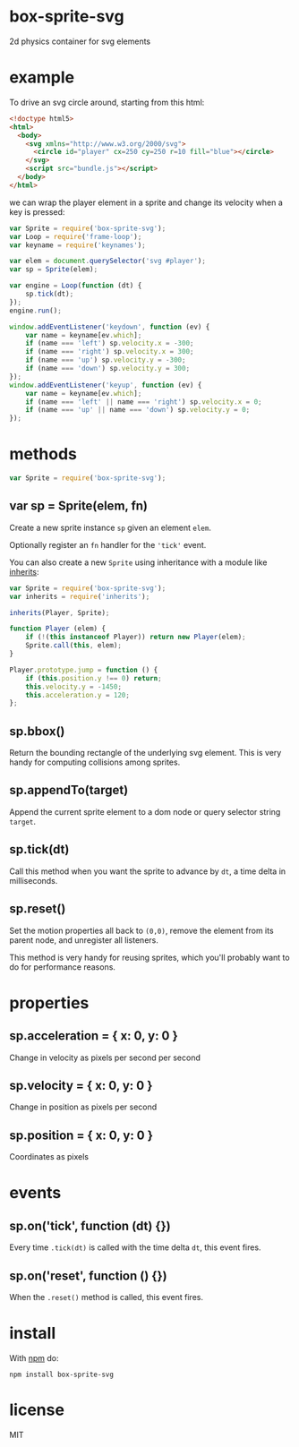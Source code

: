 # box-sprite-svg

2d physics container for svg elements

# example

To drive an svg circle around, starting from this html:

``` html
<!doctype html5>
<html>
  <body>
    <svg xmlns="http://www.w3.org/2000/svg">
      <circle id="player" cx=250 cy=250 r=10 fill="blue"></circle>
    </svg>
    <script src="bundle.js"></script>
  </body>
</html>
```

we can wrap the player element in a sprite and change its velocity when a key is
pressed:

``` js
var Sprite = require('box-sprite-svg');
var Loop = require('frame-loop');
var keyname = require('keynames');

var elem = document.querySelector('svg #player');
var sp = Sprite(elem);

var engine = Loop(function (dt) {
    sp.tick(dt);
});
engine.run();

window.addEventListener('keydown', function (ev) {
    var name = keyname[ev.which];
    if (name === 'left') sp.velocity.x = -300;
    if (name === 'right') sp.velocity.x = 300;
    if (name === 'up') sp.velocity.y = -300;
    if (name === 'down') sp.velocity.y = 300;
});
window.addEventListener('keyup', function (ev) {
    var name = keyname[ev.which];
    if (name === 'left' || name === 'right') sp.velocity.x = 0;
    if (name === 'up' || name === 'down') sp.velocity.y = 0;
});
```

# methods

``` js
var Sprite = require('box-sprite-svg');
```

## var sp = Sprite(elem, fn)

Create a new sprite instance `sp` given an element `elem`.

Optionally register an `fn` handler for the `'tick'` event.

You can also create a new `Sprite` using inheritance with a module like
[inherits](https://npmjs.org/package/inherits):

``` js
var Sprite = require('box-sprite-svg');
var inherits = require('inherits');

inherits(Player, Sprite);

function Player (elem) {
    if (!(this instanceof Player)) return new Player(elem);
    Sprite.call(this, elem);
}

Player.prototype.jump = function () {
    if (this.position.y !== 0) return;
    this.velocity.y = -1450;
    this.acceleration.y = 120;
};
```

## sp.bbox()

Return the bounding rectangle of the underlying svg element. This is very handy
for computing collisions among sprites.

## sp.appendTo(target)

Append the current sprite element to a dom node or query selector string
`target`.

## sp.tick(dt)

Call this method when you want the sprite to advance by `dt`, a time delta in
milliseconds.

## sp.reset()

Set the motion properties all back to `(0,0)`, remove the element from its
parent node, and unregister all listeners.

This method is very handy for reusing sprites, which you'll probably want to do
for performance reasons.

# properties

## sp.acceleration = { x: 0, y: 0 }

Change in velocity as pixels per second per second

## sp.velocity = { x: 0, y: 0 }

Change in position as pixels per second

## sp.position = { x: 0, y: 0 }

Coordinates as pixels

# events

## sp.on('tick', function (dt) {})

Every time `.tick(dt)` is called with the time delta `dt`, this event fires.

## sp.on('reset', function () {})

When the `.reset()` method is called, this event fires.

# install

With [npm](https://npmjs.org) do:

```
npm install box-sprite-svg
```

# license

MIT
